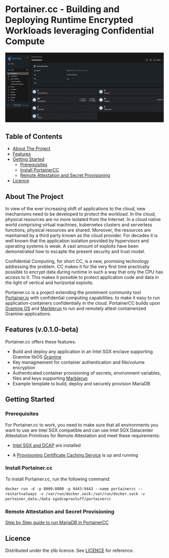 # Portainer.cc - Building and Deploying Runtime Encrypted Workloads leveraging Confidential Compute

![](https://github.com/enclaive/portainerCC/blob/develop/wip-screens.gif)

## Table of Contents

- [About The Project](#about-the-project)
- [Features](#features)
- [Getting Started](#getting-started)
  - [Prerequisites](#prerequisites)
  - [Install PortainerCC](#install-portainercc)
  - [Remote Attestation and Secret Provisioning](#remote-attestation-and-secret-provisioning)
- [Licence](#licence)

## About The Project

In view of the ever increasing shift of applications to the cloud, new mechanisms need to be developed to protect the workload. In the cloud, physical resources are no more isolated from the Internet. In a cloud native world comprising virtual machines, kubernetes clusters and serverless functions, physical resources are shared. Moreover, the resources are maintained by a third party known as the cloud provider. For decades it is well known that the application isolation provided by hypervisors and operating systems is weak. A vast amount of exploits have been demonstrated how to escapte the present security and trust model.

Confidential Computing, for short CC, is a new, promising technology addressing the problem. CC makes it for the very first time practically possible to encrypt data during runtime in such a way that only the CPU has access to it. This makes it possible to protect application code and data in the light of vertical and horizontal exploits.

Portainer.cc is a project extending the promiment community tool [Portainer.io](https://github.com/portainer/portainer) with confidential computing capabilities. to make it easy to run application-containers confidentially in the cloud. PortainerCC builds upon [Gramine OS](https://github.com/gramineproject/gramine) and [Marblerun](https://github.com/edgelesssys/marblerun) to run and remotely attest containerized Gramine-applications.

## Features (v.0.1.0-beta)

Portainer.cc offers these features:

- Build and deploy any application in an Intel SGX enclave supporting Gramine libOS [Gramine](https://github.com/gramineproject/gramine)
- Key managmement for container authentication and file/volume encryption
- Authenticated container provisioning of secrets, environment variables, files and keys supporting [Marblerun](https://github.com/edgelesssys/marblerun)
- Example template to build, deploy and securely provision MariaDB


## Getting Started

### Prerequisites

For Portainer.cc to work, you need to make sure that all environments you want to use are Intel SGX compatible and can use Intel SGX Datacenter Attestation Primitives for Remote Attestation and meet these requirements:

- [Intel SGX and DCAP](https://download.01.org/intel-sgx/latest/dcap-latest/linux/docs/Intel_SGX_SW_Installation_Guide_for_Linux.pdf) are installed

- A [Provisioning Certificate Caching Service](https://docs.edgeless.systems/ego/reference/attest#set-up-the-pccs) is up and running

### Install Portainer.cc

To install Portainer.cc, run the following command:

```
docker run -d -p 8000:8000 -p 9443:9443 --name portainercc --restart=always -v /var/run/docker.sock:/var/run/docker.sock -v portainer_data:/data sgxdcaprastuff/portainercc
```

### Remote Attestation and Secret Provisioning

[Step by Step guide to run MariaDB in PortainerCC](https://github.com/enclaive/portainerCC/wiki/PortainerCC-MariaDB-Guide)

## Licence

Distributed under the zlib licence. See [LICENCE](./License) for reference.
